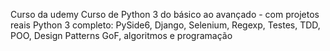 Curso da udemy
Curso de Python 3 do básico ao avançado - com projetos reais
Python 3 completo: PySide6, Django, Selenium, Regexp, Testes, TDD, POO, Design Patterns GoF, algoritmos e programação
